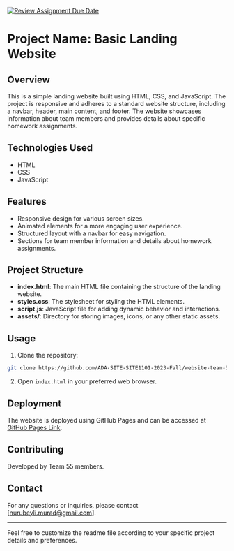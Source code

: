 [![Review Assignment Due Date](https://classroom.github.com/assets/deadline-readme-button-24ddc0f5d75046c5622901739e7c5dd533143b0c8e959d652212380cedb1ea36.svg)](https://classroom.github.com/a/zPWEAHh_)

# Project Name: Basic Landing Website

## Overview
This is a simple landing website built using HTML, CSS, and JavaScript. The project is responsive and adheres to a standard website structure, including a navbar, header, main content, and footer. The website showcases information about team members and provides details about specific homework assignments.

## Technologies Used
- HTML
- CSS
- JavaScript

## Features
- Responsive design for various screen sizes.
- Animated elements for a more engaging user experience.
- Structured layout with a navbar for easy navigation.
- Sections for team member information and details about homework assignments.

## Project Structure
- **index.html**: The main HTML file containing the structure of the landing website.
- **styles.css**: The stylesheet for styling the HTML elements.
- **script.js**: JavaScript file for adding dynamic behavior and interactions.
- **assets/**: Directory for storing images, icons, or any other static assets.

## Usage
1. Clone the repository:

```bash
git clone https://github.com/ADA-SITE-SITE1101-2023-Fall/website-team-55.git
```

2. Open `index.html` in your preferred web browser.

## Deployment
The website is deployed using GitHub Pages and can be accessed at [GitHub Pages Link]().

## Contributing
Developed by Team 55 members.

## Contact
For any questions or inquiries, please contact [nurubeyli.murad@gmail.com].

---

Feel free to customize the readme file according to your specific project details and preferences.